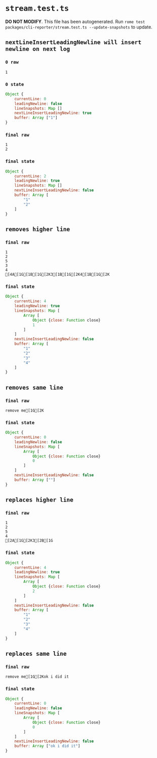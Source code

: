 # `stream.test.ts`

**DO NOT MODIFY**. This file has been autogenerated. Run `rome test packages/cli-reporter/stream.test.ts --update-snapshots` to update.

## `nextLineInsertLeadingNewline will insert newline on next log`

### `0 raw`

```
1
```

### `0 state`

```javascript
Object {
	currentLine: 0
	leadingNewline: false
	lineSnapshots: Map []
	nextLineInsertLeadingNewline: true
	buffer: Array ["1"]
}
```

### `final raw`

```
1
2

```

### `final state`

```javascript
Object {
	currentLine: 2
	leadingNewline: true
	lineSnapshots: Map []
	nextLineInsertLeadingNewline: false
	buffer: Array [
		"1"
		"2"
	]
}
```

## `removes higher line`

### `final raw`

```
1
2
5
3
4
[4A[1G[1B[1G[2K3[1B[1G[2K4[1B[1G[2K
```

### `final state`

```javascript
Object {
	currentLine: 4
	leadingNewline: true
	lineSnapshots: Map [
		Array [
			Object {close: Function close}
			1
		]
	]
	nextLineInsertLeadingNewline: false
	buffer: Array [
		"1"
		"2"
		"3"
		"4"
	]
}
```

## `removes same line`

### `final raw`

```
remove me[1G[2K
```

### `final state`

```javascript
Object {
	currentLine: 0
	leadingNewline: false
	lineSnapshots: Map [
		Array [
			Object {close: Function close}
			0
		]
	]
	nextLineInsertLeadingNewline: false
	buffer: Array [""]
}
```

## `replaces higher line`

### `final raw`

```
1
2
5
4
[2A[1G[2K3[2B[1G
```

### `final state`

```javascript
Object {
	currentLine: 4
	leadingNewline: true
	lineSnapshots: Map [
		Array [
			Object {close: Function close}
			2
		]
	]
	nextLineInsertLeadingNewline: false
	buffer: Array [
		"1"
		"2"
		"3"
		"4"
	]
}
```

## `replaces same line`

### `final raw`

```
remove me[1G[2Kok i did it
```

### `final state`

```javascript
Object {
	currentLine: 0
	leadingNewline: false
	lineSnapshots: Map [
		Array [
			Object {close: Function close}
			0
		]
	]
	nextLineInsertLeadingNewline: false
	buffer: Array ["ok i did it"]
}
```
